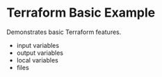 # Terraform Basic Example

Demonstrates basic Terraform features.

- input variables
- output variables
- local variables
- files